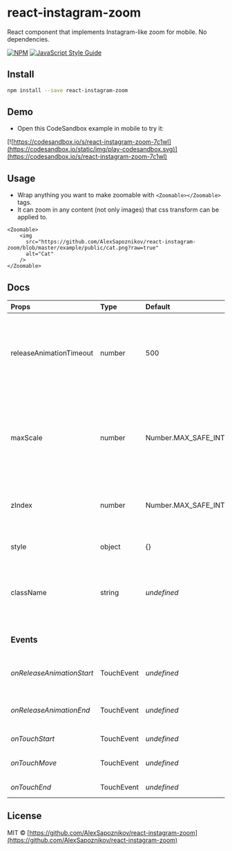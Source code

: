 # react-instagram-zoom

React component that implements Instagram-like zoom for mobile. No dependencies.

[![NPM](https://img.shields.io/npm/v/react-instagram-zoom.svg)](https://www.npmjs.com/package/react-instagram-zoom) [![JavaScript Style Guide](https://img.shields.io/badge/code_style-standard-brightgreen.svg)](https://standardjs.com)

## Install

```bash
npm install --save react-instagram-zoom
```

## Demo
- Open this CodeSandbox example in mobile to try it:

[![https://codesandbox.io/s/react-instagram-zoom-7c1wl](https://codesandbox.io/static/img/play-codesandbox.svg)](https://codesandbox.io/s/react-instagram-zoom-7c1wl)


## Usage
- Wrap anything you want to make zoomable with `<Zoomable></Zoomable>` tags.
- It can zoom in any content (not only images) that css transform can be applied to.

```tsx
<Zoomable>
    <img
      src="https://github.com/AlexSapoznikov/react-instagram-zoom/blob/master/example/public/cat.png?raw=true"
      alt="Cat"
    />
</Zoomable>
```

## Docs

| Props | Type | Default | Description
| :--- | :--- | :--- | :--- |
| releaseAnimationTimeout | number | 500 | Animation speed for restoring original size of the image when user lifts up fingers.
| maxScale | number | Number.MAX_SAFE_INTEGER | Max zoom. For example value of 1 won't allow zooming in, value of 2 allows to zoom up to 100%.
| zIndex | number | Number.MAX_SAFE_INTEGER | z-index that is applied when zooming in.
| style | object | {} | Allows to add style to Zoomable component.
| className | string | _undefined_ | Allows to add className to Zoomable component
| | | | |
| **<h3>Events</h3>** | | | |
| _onReleaseAnimationStart_ | TouchEvent | _undefined_ | Event when release animation starts
| _onReleaseAnimationEnd_ | TouchEvent | _undefined_ | Event when release animation ends
| _onTouchStart_ | TouchEvent | _undefined_ | Event when touch starts
| _onTouchMove_ | TouchEvent | _undefined_ | Event when touch is in process
| _onTouchEnd_ | TouchEvent | _undefined_ | Event when touch ends

## License

MIT © [https://github.com/AlexSapoznikov/react-instagram-zoom](https://github.com/AlexSapoznikov/react-instagram-zoom)
